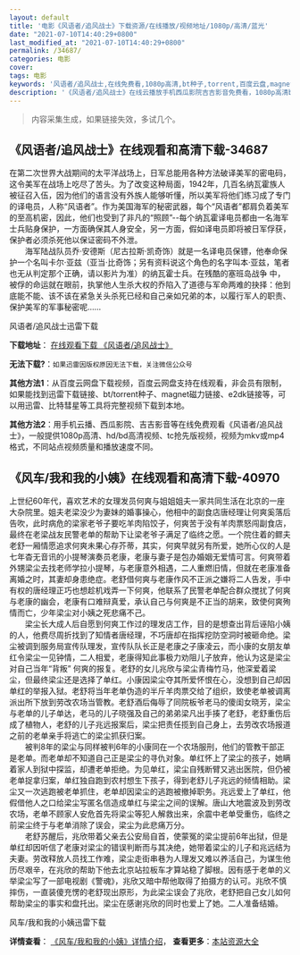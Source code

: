 ```yaml
---
layout: default
title: '电影《风语者/追风战士》下载资源/在线播放/视频地址/1080p/高清/蓝光'
date: "2021-07-10T14:40:29+0800"
last_modified_at: "2021-07-10T14:40:29+0800"
permalink: /34687/
categories: 电影
cover:
tags: 电影
keywords: '风语者/追风战士,在线免费看,1080p高清,bt种子,torrent,百度云盘,magnet,磁力链,迅雷下载资源'
description: '《风语者/追风战士》在线云播放手机西瓜影院吉吉影音免费看，1080p高清bd/hd未删减完整版和tc抢先枪版，mkv/mp4格式，附带bt/torrent种子、magnet/磁力链、百度云盘、网盘资源迅雷下载链接'
---
```


>内容采集生成，如果链接失效，多试几个。


## 《风语者/追风战士》在线观看和高清下载-34687

在第二次世界大战期间的太平洋战场上，日军总能用各种方法破译美军的密电码，这令美军在战场上吃尽了苦头。为了改变这种局面，1942年，几百名纳瓦霍族人被征召入伍，因为他们的语言没有外族人能够听懂，所以美军将他们练习成了专门的译电员，人称&ldquo;风语者&rdquo;。作为美国海军的秘密武器，每个&ldquo;风语者&rdquo;都肩负着美军的至高机密，因此，他们也受到了非凡的“照顾”--每个纳瓦霍译电员都由一名海军士兵贴身保护，一方面确保其人身安全，另一方面，假如译电员即将被日军俘获，保护者必须杀死他以保证密码不外泄。<br />　　海军陆战队员乔&middot;安德斯（尼古拉斯·凯奇饰）就是一名译电员保镖，他奉命保护一个名叫卡尔&middot;亚兹（亚当&middot;比奇饰；另有资料说这个角色的名字叫本·亚兹，笔者也无从判定那个正确，请以影片为准）的纳瓦霍士兵。在残酷的塞班岛战争 中，被俘的命运就在眼前，执掌他人生杀大权的乔陷入了道德与军命两难的抉择：他到底能不能、该不该在紧急关头杀死已经和自己亲如兄弟的本，以履行军人的职责、保护美军的军事秘密呢&hellip;…


风语者/追风战士迅雷下载

**下载地址**： [在线观看下载 《风语者/追风战士》](https://www.993dy.com//vod-detail-id-14243.html) 


**无法下载?**：`如果迅雷因版权原因无法下载，关注微信公众号 `

**其他方法1**：从百度云网盘下载视频，百度云网盘支持在线观看，非会员有限制，如果能找到迅雷下载链接、bt/torrent种子、magnet磁力链接、e2dk链接等，可以用迅雷、比特彗星等工具将完整视频下载到本地。

**其他方法2**：用手机云播、西瓜影院、吉吉影音等在线免费观看《风语者/追风战士》，一般提供1080p高清、hd/bd高清视频、tc抢先版视频，视频为mkv或mp4格式，不同站点视频质量和播放速度不同。


## 《风车/我和我的小姨》在线观看和高清下载-40970

上世纪60年代，喜欢艺术的女理发员何爽与姐姐姐夫一家共同生活在北京的一座大杂院里。姐夫老梁没少为妻妹的婚事操心，他相中的副食店唐经理让何爽奚落后告吹，此时病危的梁家老爷子要吃羊肉陷饺子，何爽苦于没有羊肉票怒闯副食店，最终在老梁战友民警老单的帮助下让梁老爷子满足了临终之愿。一个院住着的鳏夫老舒一厢情愿追求何爽未果心存芥蒂，其实，何爽早就另有所爱，她所心仪的人是七年杳无音讯的小提琴演奏员老康，老康与妻子是包办婚姻无爱情可言。何爽带着外甥梁尘去找老师学拉小提琴，与老康意外相遇，二人重燃旧情，但就在老康准备离婚之时，其妻却身患绝症。老舒借何爽与老康作风不正派之嫌将二人告发，手中有权的唐经理正巧也想趁机戏弄一下何爽，他联系了民警老单配合群众搅扰了何爽与老康的幽会，老康有口难辩真爱，承认自己与何爽是不正当的胡来，致使何爽殉情而亡，少年梁尘对小姨之死悲痛不己。<br />　　梁尘长大成人后自愿到何爽工作过的理发店工作，目的是想查出背后诬陷小姨的人，他费尽周折找到了知情者唐经理，不巧唐却在指挥挖防空洞时被砸命绝。梁尘被调到服务局宣传队理发，宣传队队长正是老康之子康凌云，而小康的女朋友单红令梁尘一见钟情，二人相爱，老康得知此事极力劝阻儿子放弃，他认为这是梁尘对自己当年&ldquo;背叛” 何爽的报复。老舒的女儿兆欣与梁尘青梅竹马，他深爱着梁尘，但最终梁尘还是选择了单红。小康因梁尘夺其所爱怀恨在心，没想到自己却因单红的举报入狱。老舒将当年老单伪造的半斤羊肉票交给了组织，致使老单被调离派出所下放到劳改农场当管教。老舒酒后侮辱了同院板爷老马的傻闺女晓芳，梁尘与老单的儿子单达，老马的儿子晓强及自己的弟弟梁凡出手揍了老舒，老舒重伤后成了植物人，老舒的儿子兆远报案后，梁尘把责任揽到自己身上，去劳改农场报道之前的老单亲手将逃亡的梁尘抓获归案。<br />　　被判8年的梁尘与同样被判6年的小康同在一个农场服刑，他们的管教干部正是老单。而老单却不知道自己正是梁尘的寻仇对象。单红怀上了梁尘的孩子，她瞒着家人到狱中探监，却遭老单拒绝。为见单红，梁尘自残断臂又逃出医院，但仍被老单捉拿归案，单红独自跑到农村想生下孩子，得到老舒儿子兆远的倾情相助。梁尘又一次逃跑被老单抓住，老单却因梁尘的逃跑被撤掉职务。兆远爱上了单红，他假借他人之口给梁尘写匿名信造成单红与梁尘之间的误解。唐山大地震波及到劳改农场，老单不顾家人安危首先将梁尘等犯人解救出来，余震中老单受重伤，临终之前梁尘终于与老单消除了误会，梁尘为此悲痛万分。<br />　　老舒苏醒后，兆欣带着父亲去公安局自首，使蒙冤的梁尘提前6年出狱，但是单红却因听信了老康对梁尘的错误判断而与其决绝，她带着梁尘的儿子和兆远结为夫妻。劳改释放人员找工作难，梁尘走街串巷为人理发又难以养活自己，为谋生他历尽艰辛，在兆欣的帮助下他去北京站拉板车才算站稳了脚根。因有感于老单的义举梁尘写了一部电视剧《警魂》，兆欣又暗中帮他取得了拍摄方的认可。兆欣不慎摔伤，一直装傻充愣的老舒现出原形，为此梁尘误会了兆欣，老舒把自己女儿如何帮助梁尘的事实和盘托出。梁尘在感谢兆欣的同时也爱上了她。二人准备结婚。


风车/我和我的小姨迅雷下载

**详情查看**： [《风车/我和我的小姨》详情介绍](/movie/40970/)， **查看更多**：[本站资源大全](/movie/t/all/)

